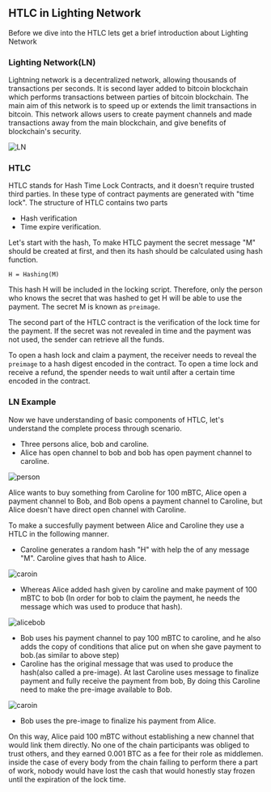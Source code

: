 ##  HTLC in Lighting Network

Before we dive into the HTLC lets get a brief introduction about Lighting Network

### Lighting Network(LN)
Lightning network is a decentralized network, allowing thousands of transactions per seconds. It is second layer added to bitcoin blockchain which performs transactions between parties of bitcoin blockchain. 
The main aim of this network is to speed up or extends the limit transactions in bitcoin. This network allows users to create payment channels and made transactions away from the main blockchain,
and give benefits of blockchain's security.

![LN](https://user-images.githubusercontent.com/66783850/180244758-f62e2059-4636-4946-a4bd-50d21c1f2607.jpg)

### HTLC
HTLC stands for Hash Time Lock Contracts, and it doesn't require trusted third parties. In these type of contract payments are generated with "time lock". The structure of HTLC contains two parts
- Hash verification
- Time expire verification. 

Let's start with the hash, To make HTLC payment the secret message "M" should be created at first, and then its hash should be calculated using hash function.

``H = Hashing(M) ``

This hash H will be included in the locking script. Therefore, only the person who knows the secret that was hashed to get H will be able to use the payment. The secret M is known as ``preimage``.

The second part of the HTLC contract is the verification of the lock time for the payment. If the secret was not revealed in time and the payment was not used, the sender can retrieve all the funds.

To open a hash lock and claim a payment, the receiver needs to reveal the `preimage` to a hash digest encoded in the contract. 
To open a time lock and receive a refund, the spender needs to wait until after a certain time encoded in the contract. 

### LN Example
Now we have understanding of basic components of HTLC, let's understand the complete process through scenario. 
- Three persons alice, bob and caroline. 
- Alice has open channel to bob and bob has open payment channel to caroline.

![person](https://user-images.githubusercontent.com/66783850/180244799-6af15bf8-aacd-430b-a22b-697d8bbc7944.png)

Alice wants to buy something from Caroline for 100 mBTC, Alice open a payment channel to Bob, and Bob opens a payment channel to Caroline, but Alice doesn't have direct open channel with Caroline.

To make a succesfully payment between Alice and Caroline they use a HTLC in the following manner.
- Caroline generates a random hash "H" with help the of any message "M". Caroline gives that hash to Alice.

![caroin](https://user-images.githubusercontent.com/66783850/180244831-f7cd3721-6489-4389-8b8e-22c57cf9e3bb.png)

- Whereas Alice added hash given by caroline and make payment of 100 mBTC to bob (In order for bob to claim the payment, he needs the message which was used to produce that hash).

![alicebob](https://user-images.githubusercontent.com/66783850/180244887-00de3580-c6b2-422d-a2a0-e2dcc51bcea5.png)

- Bob uses his payment channel to pay 100 mBTC to caroline, and he also adds the copy of conditions that alice put on when she gave payment to bob.(as similar to above step)
- Caroline has the original message that was used to produce the hash(also called a pre-image). At last Caroline uses message to finalize payment and fully receive the payment from bob, By doing this Caroline need to make the pre-image available to Bob. 

![caroin](https://user-images.githubusercontent.com/66783850/180244916-999abe18-ebc7-4d60-bc1f-b5e0bb57b33e.png)

- Bob uses the pre-image to finalize his payment from Alice.

On this way, Alice paid 100 mBTC without establishing a new channel that would link them directly. No one of the chain participants was obliged to trust others, and they earned 0.001 BTC as a fee for their role as middlemen.
inside the case of every body from the chain failing to perform there a part of work, nobody would have lost the cash that would honestly stay frozen until the expiration of the lock time.

